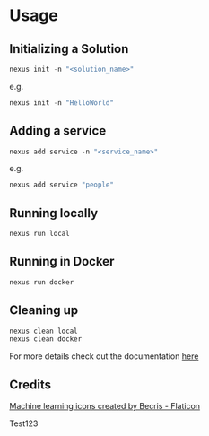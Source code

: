 # Usage

## Initializing a Solution
```powershell
nexus init -n "<solution_name>"
```

e.g.
```powershell
nexus init -n "HelloWorld"
```

## Adding a service
```powershell
nexus add service -n "<service_name>"
```

e.g.
```powershell
nexus add service "people"
```

## Running locally
```powershell
nexus run local
```

## Running in Docker
```powershell
nexus run docker
```

## Cleaning up
```powershell
nexus clean local
nexus clean docker
```


For more details check out the documentation [here](https://nexus-framework.readthedocs.io/en/latest/?)

## Credits
<a href="https://www.flaticon.com/free-icons/machine-learning" title="machine learning icons">Machine learning icons created by Becris - Flaticon</a>

Test123
